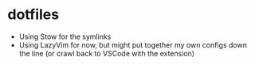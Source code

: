 # dotfiles
- Using Stow for the symlinks
- Using LazyVim for now, but might put together my own configs down the line (or crawl back to VSCode with the extension)
